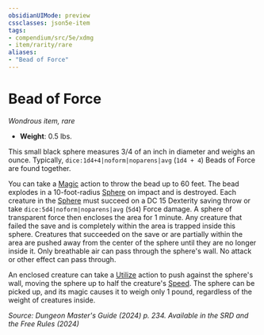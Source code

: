 ```yaml
---
obsidianUIMode: preview
cssclasses: json5e-item
tags:
- compendium/src/5e/xdmg
- item/rarity/rare
aliases: 
- "Bead of Force"
---
```

# Bead of Force
*Wondrous item, rare*  


- **Weight**: 0.5 lbs.

This small black sphere measures 3/4 of an inch in diameter and weighs an ounce. Typically, `dice:1d4+4|noform|noparens|avg` (`1d4 + 4`) Beads of Force are found together.

You can take a [Magic](actions.md#Magic) action to throw the bead up to 60 feet. The bead explodes in a 10-foot-radius [Sphere](/3-Mechanics/CLI/variant-rules/sphere-area-of-effect-xphb.md) on impact and is destroyed. Each creature in the [Sphere](/3-Mechanics/CLI/variant-rules/sphere-area-of-effect-xphb.md) must succeed on a DC 15 Dexterity saving throw or take `dice:5d4|noform|noparens|avg` (`5d4`) Force damage. A sphere of transparent force then encloses the area for 1 minute. Any creature that failed the save and is completely within the area is trapped inside this sphere. Creatures that succeeded on the save or are partially within the area are pushed away from the center of the sphere until they are no longer inside it. Only breathable air can pass through the sphere's wall. No attack or other effect can pass through.

An enclosed creature can take a [Utilize](actions.md#Utilize) action to push against the sphere's wall, moving the sphere up to half the creature's [Speed](/3-Mechanics/CLI/variant-rules/speed-xphb.md). The sphere can be picked up, and its magic causes it to weigh only 1 pound, regardless of the weight of creatures inside.

*Source: Dungeon Master's Guide (2024) p. 234. Available in the <span title='Systems Reference Document (5.2)'>SRD</span> and the Free Rules (2024)*